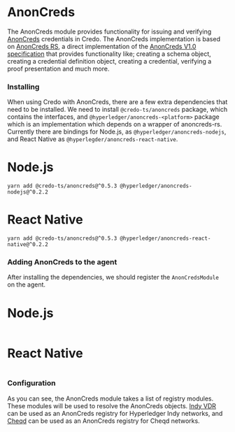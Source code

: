 # AnonCreds

The AnonCreds module provides functionality for issuing and verifying [AnonCreds](https://hyperledger.github.io/anoncreds-spec/) credentials in Credo. The AnonCreds implementation is based on [AnonCreds RS](https://github.com/hyperledger/anoncreds-rs), a direct implementation of the [AnonCreds V1.0 specification](https://hyperledger.github.io/anoncreds-spec/) that provides functionality like; creating a schema object, creating a credential definition object, creating a credential, verifying a proof presentation and much more.

### Installing

When using Credo with AnonCreds, there are a few extra dependencies that need to be installed. We need to install `@credo-ts/anoncreds` package, which contains the interfaces, and `@hyperledger/anoncreds-<platform>` package which is an implementation which depends on a wrapper of anoncreds-rs. Currently there are bindings for Node.js, as `@hyperledger/anoncreds-nodejs`, and React Native as `@hyperlegder/anoncreds-react-native`.

<!--tabs-->

# Node.js

```console
yarn add @credo-ts/anoncreds@^0.5.3 @hyperledger/anoncreds-nodejs@^0.2.2
```

# React Native

```console
yarn add @credo-ts/anoncreds@^0.5.3 @hyperledger/anoncreds-react-native@^0.2.2
```

<!--/tabs-->

### Adding AnonCreds to the agent

After installing the dependencies, we should register the `AnonCredsModule` on the agent.

<!--tabs-->

# Node.js

```typescript showLineNumbers set-up-anoncreds.ts section-1

```

# React Native

```typescript showLineNumbers set-up-anoncreds-rn.ts section-1

```

<!--/tabs-->

### Configuration

As you can see, the AnonCreds module takes a list of registry modules. These modules will be used to resolve the AnonCreds objects. [Indy VDR](./indy-vdr) can be used as an AnonCreds registry for Hyperledger Indy networks, and [Cheqd](./cheqd) can be used as an AnonCreds registry for Cheqd networks.

